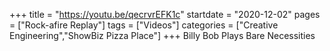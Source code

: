 +++
title = "https://youtu.be/qecrvrEFK1c"
startdate = "2020-12-02"
pages = ["Rock-afire Replay"]
tags = ["Videos"]
categories = ["Creative Engineering","ShowBiz Pizza Place"]
+++
Billy Bob Plays Bare Necessities
